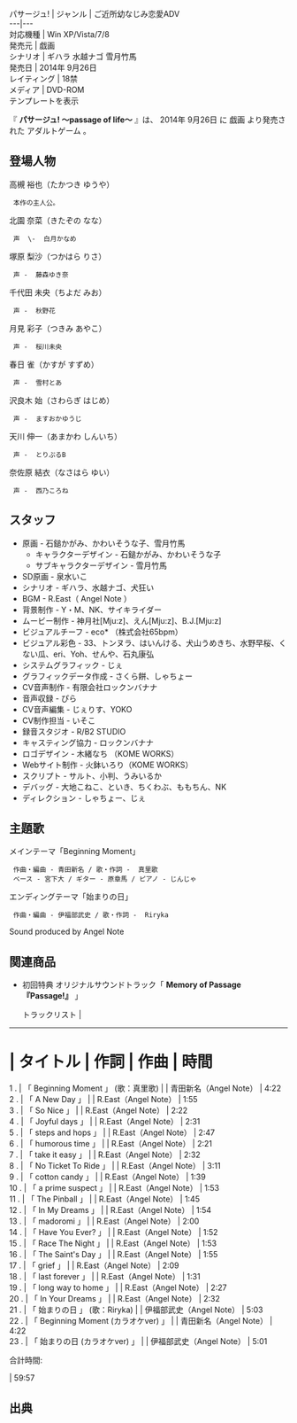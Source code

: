 パサージュ!  |  ジャンル  |  ご近所幼なじみ恋愛ADV   
---|---  
対応機種  |  Win XP/Vista/7/8   
発売元  |  戯画   
シナリオ  |  ギハラ  水越ナゴ  雪月竹馬   
発売日  |  2014年  9月26日   
レイティング  |  18禁   
メディア  |  DVD-ROM   
テンプレートを表示  
  
『 **パサージュ! 〜passage of life〜** 』は、  2014年  9月26日  に  戯画  より発売された  アダルトゲーム  。

##  登場人物  

高槻 裕也（たかつき ゆうや）

     本作の主人公。 
    
北園 奈菜（きたぞの なな）

     声  \-  白月かなめ 
    
塚原 梨沙（つかはら りさ）

     声 -  藤森ゆき奈 
    
千代田 未央（ちよだ みお）

     声 -  秋野花 
    
月見 彩子（つきみ あやこ）

     声 -  桜川未央 
    
春日 雀（かすが すずめ）

     声 -  雪村とあ 
    
沢良木 始（さわらぎ はじめ）

     声 -  ますおかゆうじ 
    
天川 伸一（あまかわ しんいち）

     声 -  とりぷるB 
    
奈佐原 結衣（なさはら ゆい）

     声 -  西乃ころね 
    

##  スタッフ  

  * 原画 - 石鎚かがみ、かわいそうな子、雪月竹馬 
    * キャラクターデザイン - 石鎚かがみ、かわいそうな子 
    * サブキャラクターデザイン - 雪月竹馬 
  * SD原画 - 泉水いこ 
  * シナリオ - ギハラ、水越ナゴ、犬狂い 
  * BGM - R.East（  Angel Note  ） 
  * 背景制作 - Y・M、NK、サイキライダー 
  * ムービー制作 -  神月社[Mju:z]、えん[Mju:z]、B.J.[Mju:z] 
  * ビジュアルチーフ -  eco*  （株式会社65bpm） 
  * ビジュアル彩色 - 33、トンヌラ、はいんける、犬山うめきち、水野早桜、くない瓜、eri、Yoh、せんや、石丸康弘 
  * システムグラフィック - じぇ 
  * グラフィックデータ作成 - さくら餅、しゃちょー 
  * CV音声制作 -  有限会社ロックンバナナ 
  * 音声収録 - ぴら 
  * CV音声編集 - じぇりす、YOKO 
  * CV制作担当 - いそこ 
  * 録音スタジオ - R/B2 STUDIO 
  * キャスティング協力 -  ロックンバナナ 
  * ロゴデザイン -  木緒なち  （KOME WORKS） 
  * Webサイト制作 - 火鉢いろり（KOME WORKS） 
  * スクリプト - サルト、小判、うみいるか 
  * デバッグ - 大地こねこ、といき、ちくわぶ、ももちん、NK 
  * ディレクション - しゃちょー、じぇ 

##  主題歌  

メインテーマ「Beginning Moment」

     作曲・編曲 - 青田新名 / 歌・作詞 -  真里歌 
     ベース - 宮下大 / ギター - 原章馬 / ピアノ - じんじゃ 
エンディングテーマ「始まりの日」

     作曲・編曲 - 伊福部武史 / 歌・作詞 -  Riryka 

Sound produced by  Angel Note

##  関連商品  

  * 初回特典 オリジナルサウンドトラック「 **Memory of Passage『Passage!』** 」 

     トラックリスト  |   
---  
#  |  タイトル  |  作詞  |  作曲  |  時間   
1  .  |  「  Beginning Moment  」  (歌：真里歌)  |  |  青田新名（Angel Note）  |  4:22   
2  .  |  「  A New Day  」  |  |  R.East（Angel Note）  |  1:55   
3  .  |  「  So Nice  」  |  |  R.East（Angel Note）  |  2:22   
4  .  |  「  Joyful days  」  |  |  R.East（Angel Note）  |  2:31   
5  .  |  「  steps and hops  」  |  |  R.East（Angel Note）  |  2:47   
6  .  |  「  humorous time  」  |  |  R.East（Angel Note）  |  2:21   
7  .  |  「  take it easy  」  |  |  R.East（Angel Note）  |  2:32   
8  .  |  「  No Ticket To Ride  」  |  |  R.East（Angel Note）  |  3:11   
9  .  |  「  cotton candy  」  |  |  R.East（Angel Note）  |  1:39   
10  .  |  「  a prime suspect  」  |  |  R.East（Angel Note）  |  1:53   
11  .  |  「  The Pinball  」  |  |  R.East（Angel Note）  |  1:45   
12  .  |  「  In My Dreams  」  |  |  R.East（Angel Note）  |  1:54   
13  .  |  「  madoromi  」  |  |  R.East（Angel Note）  |  2:00   
14  .  |  「  Have You Ever?  」  |  |  R.East（Angel Note）  |  1:52   
15  .  |  「  Race The Night  」  |  |  R.East（Angel Note）  |  1:53   
16  .  |  「  The Saint's Day  」  |  |  R.East（Angel Note）  |  1:55   
17  .  |  「  grief  」  |  |  R.East（Angel Note）  |  2:09   
18  .  |  「  last forever  」  |  |  R.East（Angel Note）  |  1:31   
19  .  |  「  long way to home  」  |  |  R.East（Angel Note）  |  2:27   
20  .  |  「  In Your Dreams  」  |  |  R.East（Angel Note）  |  2:32   
21  .  |  「  始まりの日  」  (歌：Riryka)  |  |  伊福部武史（Angel Note）  |  5:03   
22  .  |  「  Beginning Moment (カラオケver)  」  |  |  青田新名（Angel Note）  |  4:22   
23  .  |  「  始まりの日 (カラオケver)  」  |  |  伊福部武史（Angel Note）  |  5:01   
  
合計時間:

|  59:57  

  

##  出典  

